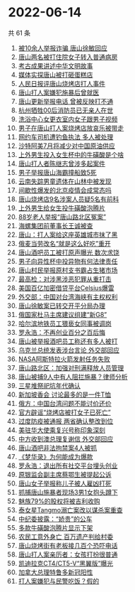 # 2022-06-14

  共 61 条

  <!-- BEGIN -->
  <!-- 最后更新时间 Tue Jun 14 2022 03:28:29 GMT+0800 (China Standard Time) -->
  1. [被10余人举报诈骗 唐山徐敏回应](https://www.toutiao.com/amos_land_page/?category_name=topic_innerflow&event_type=hot_board&log_pb=%7B%22category_name%22%3A%22topic_innerflow%22%2C%22cluster_type%22%3A%221%22%2C%22enter_from%22%3A%22click_category%22%2C%22entrance_hotspot%22%3A%22outside%22%2C%22event_type%22%3A%22hot_board%22%2C%22hot_board_cluster_id%22%3A%227106718678053424676%22%2C%22hot_board_impr_id%22%3A%22202206140008330101310570921F62DA0C%22%2C%22jump_page%22%3A%22hot_board_page%22%2C%22location%22%3A%22news_hot_card%22%2C%22page_location%22%3A%22hot_board_page%22%2C%22rank%22%3A%224%22%2C%22source%22%3A%22trending_tab%22%2C%22style_id%22%3A%2240132%22%2C%22title%22%3A%22%E8%A2%AB10%E4%BD%99%E4%BA%BA%E4%B8%BE%E6%8A%A5%E8%AF%88%E9%AA%97+%E5%94%90%E5%B1%B1%E5%BE%90%E6%95%8F%E5%9B%9E%E5%BA%94%22%7D&rank=4&style_id=40132&topic_id=7106718678053424676)
1. [唐山两名被打住院女子转入普通病房](https://www.toutiao.com/amos_land_page/?category_name=topic_innerflow&event_type=hot_board&log_pb=%7B%22category_name%22%3A%22topic_innerflow%22%2C%22cluster_type%22%3A%222%22%2C%22enter_from%22%3A%22click_category%22%2C%22entrance_hotspot%22%3A%22outside%22%2C%22event_type%22%3A%22hot_board%22%2C%22hot_board_cluster_id%22%3A%227108042722950250530%22%2C%22hot_board_impr_id%22%3A%22202206140008330101310570921F62DA0C%22%2C%22jump_page%22%3A%22hot_board_page%22%2C%22location%22%3A%22news_hot_card%22%2C%22page_location%22%3A%22hot_board_page%22%2C%22rank%22%3A%222%22%2C%22source%22%3A%22trending_tab%22%2C%22style_id%22%3A%2240132%22%2C%22title%22%3A%22%E5%94%90%E5%B1%B1%E4%B8%A4%E5%90%8D%E8%A2%AB%E6%89%93%E4%BD%8F%E9%99%A2%E5%A5%B3%E5%AD%90%E8%BD%AC%E5%85%A5%E6%99%AE%E9%80%9A%E7%97%85%E6%88%BF%22%7D&rank=2&style_id=40132&topic_id=7108042722950250530)
1. [考古成果讲述中华文明故事](https://www.toutiao.com/amos_land_page/?category_name=topic_innerflow&event_type=hot_board&log_pb=%7B%22category_name%22%3A%22topic_innerflow%22%2C%22cluster_type%22%3A%222%22%2C%22enter_from%22%3A%22click_category%22%2C%22entrance_hotspot%22%3A%22outside%22%2C%22event_type%22%3A%22hot_board%22%2C%22hot_board_cluster_id%22%3A%227107991813549457419%22%2C%22hot_board_impr_id%22%3A%22202206140008330101310570921F62DA0C%22%2C%22jump_page%22%3A%22hot_board_page%22%2C%22location%22%3A%22news_hot_card%22%2C%22page_location%22%3A%22hot_board_page%22%2C%22rank%22%3A%223%22%2C%22source%22%3A%22trending_tab%22%2C%22style_id%22%3A%2240132%22%2C%22title%22%3A%22%E8%80%83%E5%8F%A4%E6%88%90%E6%9E%9C%E8%AE%B2%E8%BF%B0%E4%B8%AD%E5%8D%8E%E6%96%87%E6%98%8E%E6%95%85%E4%BA%8B%22%7D&rank=3&style_id=40132&topic_id=7107991813549457419)
1. [媒体实探唐山被打砸蛋糕店](https://www.toutiao.com/amos_land_page/?category_name=topic_innerflow&event_type=hot_board&log_pb=%7B%22category_name%22%3A%22topic_innerflow%22%2C%22cluster_type%22%3A%222%22%2C%22enter_from%22%3A%22click_category%22%2C%22entrance_hotspot%22%3A%22outside%22%2C%22event_type%22%3A%22hot_board%22%2C%22hot_board_cluster_id%22%3A%227108496624493527081%22%2C%22hot_board_impr_id%22%3A%22202206140008330101310570921F62DA0C%22%2C%22jump_page%22%3A%22hot_board_page%22%2C%22location%22%3A%22news_hot_card%22%2C%22page_location%22%3A%22hot_board_page%22%2C%22rank%22%3A%228%22%2C%22source%22%3A%22trending_tab%22%2C%22style_id%22%3A%2240132%22%2C%22title%22%3A%22%E5%AA%92%E4%BD%93%E5%AE%9E%E6%8E%A2%E5%94%90%E5%B1%B1%E8%A2%AB%E6%89%93%E7%A0%B8%E8%9B%8B%E7%B3%95%E5%BA%97%22%7D&rank=8&style_id=40132&topic_id=7108496624493527081)
1. [人民日报评唐山烧烤店打人事件](https://www.toutiao.com/amos_land_page/?category_name=topic_innerflow&event_type=hot_board&log_pb=%7B%22category_name%22%3A%22topic_innerflow%22%2C%22cluster_type%22%3A%229%22%2C%22enter_from%22%3A%22click_category%22%2C%22entrance_hotspot%22%3A%22outside%22%2C%22event_type%22%3A%22hot_board%22%2C%22hot_board_cluster_id%22%3A%227108498086380437507%22%2C%22hot_board_impr_id%22%3A%22202206140008330101310570921F62DA0C%22%2C%22jump_page%22%3A%22hot_board_page%22%2C%22location%22%3A%22news_hot_card%22%2C%22page_location%22%3A%22hot_board_page%22%2C%22rank%22%3A%2232%22%2C%22source%22%3A%22trending_tab%22%2C%22style_id%22%3A%2240132%22%2C%22title%22%3A%22%E4%BA%BA%E6%B0%91%E6%97%A5%E6%8A%A5%E8%AF%84%E5%94%90%E5%B1%B1%E7%83%A7%E7%83%A4%E5%BA%97%E6%89%93%E4%BA%BA%E4%BA%8B%E4%BB%B6%22%7D&rank=32&style_id=40132&topic_id=7108498086380437507)
1. [唐山打人案嫌犯施暴后曾就医](https://www.toutiao.com/amos_land_page/?category_name=topic_innerflow&event_type=hot_board&log_pb=%7B%22category_name%22%3A%22topic_innerflow%22%2C%22cluster_type%22%3A%222%22%2C%22enter_from%22%3A%22click_category%22%2C%22entrance_hotspot%22%3A%22outside%22%2C%22event_type%22%3A%22hot_board%22%2C%22hot_board_cluster_id%22%3A%227108730104418664456%22%2C%22hot_board_impr_id%22%3A%22202206140008330101310570921F62DA0C%22%2C%22jump_page%22%3A%22hot_board_page%22%2C%22location%22%3A%22news_hot_card%22%2C%22page_location%22%3A%22hot_board_page%22%2C%22rank%22%3A%226%22%2C%22source%22%3A%22trending_tab%22%2C%22style_id%22%3A%2240132%22%2C%22title%22%3A%22%E5%94%90%E5%B1%B1%E6%89%93%E4%BA%BA%E6%A1%88%E5%AB%8C%E7%8A%AF%E6%96%BD%E6%9A%B4%E5%90%8E%E6%9B%BE%E5%B0%B1%E5%8C%BB%22%7D&rank=6&style_id=40132&topic_id=7108730104418664456)
1. [唐山更新举报电话 曾被反映打不通](https://www.toutiao.com/amos_land_page/?category_name=topic_innerflow&event_type=hot_board&log_pb=%7B%22category_name%22%3A%22topic_innerflow%22%2C%22cluster_type%22%3A%225%22%2C%22enter_from%22%3A%22click_category%22%2C%22entrance_hotspot%22%3A%22outside%22%2C%22event_type%22%3A%22hot_board%22%2C%22hot_board_cluster_id%22%3A%227108697608587054604%22%2C%22hot_board_impr_id%22%3A%22202206140008330101310570921F62DA0C%22%2C%22jump_page%22%3A%22hot_board_page%22%2C%22location%22%3A%22news_hot_card%22%2C%22page_location%22%3A%22hot_board_page%22%2C%22rank%22%3A%221%22%2C%22source%22%3A%22trending_tab%22%2C%22style_id%22%3A%2240132%22%2C%22title%22%3A%22%E5%94%90%E5%B1%B1%E6%9B%B4%E6%96%B0%E4%B8%BE%E6%8A%A5%E7%94%B5%E8%AF%9D+%E6%9B%BE%E8%A2%AB%E5%8F%8D%E6%98%A0%E6%89%93%E4%B8%8D%E9%80%9A%22%7D&rank=1&style_id=40132&topic_id=7108697608587054604)
1. [杭州牺牲00后消防员已无亲人在世](https://www.toutiao.com/amos_land_page/?category_name=topic_innerflow&event_type=hot_board&log_pb=%7B%22category_name%22%3A%22topic_innerflow%22%2C%22cluster_type%22%3A%221%22%2C%22enter_from%22%3A%22click_category%22%2C%22entrance_hotspot%22%3A%22outside%22%2C%22event_type%22%3A%22hot_board%22%2C%22hot_board_cluster_id%22%3A%227108515216828137476%22%2C%22hot_board_impr_id%22%3A%22202206140008330101310570921F62DA0C%22%2C%22jump_page%22%3A%22hot_board_page%22%2C%22location%22%3A%22news_hot_card%22%2C%22page_location%22%3A%22hot_board_page%22%2C%22rank%22%3A%229%22%2C%22source%22%3A%22trending_tab%22%2C%22style_id%22%3A%2240132%22%2C%22title%22%3A%22%E6%9D%AD%E5%B7%9E%E7%89%BA%E7%89%B200%E5%90%8E%E6%B6%88%E9%98%B2%E5%91%98%E5%B7%B2%E6%97%A0%E4%BA%B2%E4%BA%BA%E5%9C%A8%E4%B8%96%22%7D&rank=9&style_id=40132&topic_id=7108515216828137476)
1. [洗浴中心女更衣室内女子跟男子视频](https://www.toutiao.com/amos_land_page/?category_name=topic_innerflow&event_type=hot_board&log_pb=%7B%22category_name%22%3A%22topic_innerflow%22%2C%22cluster_type%22%3A%220%22%2C%22enter_from%22%3A%22click_category%22%2C%22entrance_hotspot%22%3A%22outside%22%2C%22event_type%22%3A%22hot_board%22%2C%22hot_board_cluster_id%22%3A%227108577436626845700%22%2C%22hot_board_impr_id%22%3A%22202206140008330101310570921F62DA0C%22%2C%22jump_page%22%3A%22hot_board_page%22%2C%22location%22%3A%22news_hot_card%22%2C%22page_location%22%3A%22hot_board_page%22%2C%22rank%22%3A%2219%22%2C%22source%22%3A%22trending_tab%22%2C%22style_id%22%3A%2240132%22%2C%22title%22%3A%22%E6%B4%97%E6%B5%B4%E4%B8%AD%E5%BF%83%E5%A5%B3%E6%9B%B4%E8%A1%A3%E5%AE%A4%E5%86%85%E5%A5%B3%E5%AD%90%E8%B7%9F%E7%94%B7%E5%AD%90%E8%A7%86%E9%A2%91%22%7D&rank=19&style_id=40132&topic_id=7108577436626845700)
1. [男子在唐山打人案烧烤店放哀乐被带走](https://www.toutiao.com/amos_land_page/?category_name=topic_innerflow&event_type=hot_board&log_pb=%7B%22category_name%22%3A%22topic_innerflow%22%2C%22cluster_type%22%3A%222%22%2C%22enter_from%22%3A%22click_category%22%2C%22entrance_hotspot%22%3A%22outside%22%2C%22event_type%22%3A%22hot_board%22%2C%22hot_board_cluster_id%22%3A%227107642474973102117%22%2C%22hot_board_impr_id%22%3A%22202206140008330101310570921F62DA0C%22%2C%22jump_page%22%3A%22hot_board_page%22%2C%22location%22%3A%22news_hot_card%22%2C%22page_location%22%3A%22hot_board_page%22%2C%22rank%22%3A%2246%22%2C%22source%22%3A%22trending_tab%22%2C%22style_id%22%3A%2240132%22%2C%22title%22%3A%22%E7%94%B7%E5%AD%90%E5%9C%A8%E5%94%90%E5%B1%B1%E6%89%93%E4%BA%BA%E6%A1%88%E7%83%A7%E7%83%A4%E5%BA%97%E6%94%BE%E5%93%80%E4%B9%90%E8%A2%AB%E5%B8%A6%E8%B5%B0%22%7D&rank=46&style_id=40132&topic_id=7107642474973102117)
1. [网约车司机遭钓鱼执法 多人被处理](https://www.toutiao.com/amos_land_page/?category_name=topic_innerflow&event_type=hot_board&log_pb=%7B%22category_name%22%3A%22topic_innerflow%22%2C%22cluster_type%22%3A%225%22%2C%22enter_from%22%3A%22click_category%22%2C%22entrance_hotspot%22%3A%22outside%22%2C%22event_type%22%3A%22hot_board%22%2C%22hot_board_cluster_id%22%3A%227108656001808600614%22%2C%22hot_board_impr_id%22%3A%22202206140008330101310570921F62DA0C%22%2C%22jump_page%22%3A%22hot_board_page%22%2C%22location%22%3A%22news_hot_card%22%2C%22page_location%22%3A%22hot_board_page%22%2C%22rank%22%3A%227%22%2C%22source%22%3A%22trending_tab%22%2C%22style_id%22%3A%2240132%22%2C%22title%22%3A%22%E7%BD%91%E7%BA%A6%E8%BD%A6%E5%8F%B8%E6%9C%BA%E9%81%AD%E9%92%93%E9%B1%BC%E6%89%A7%E6%B3%95+%E5%A4%9A%E4%BA%BA%E8%A2%AB%E5%A4%84%E7%90%86%22%7D&rank=7&style_id=40132&topic_id=7108656001808600614)
1. [沙特阿美7月将减少对中国原油供应](https://www.toutiao.com/amos_land_page/?category_name=topic_innerflow&event_type=hot_board&log_pb=%7B%22category_name%22%3A%22topic_innerflow%22%2C%22cluster_type%22%3A%223%22%2C%22enter_from%22%3A%22click_category%22%2C%22entrance_hotspot%22%3A%22outside%22%2C%22event_type%22%3A%22hot_board%22%2C%22hot_board_cluster_id%22%3A%227108217741592494120%22%2C%22hot_board_impr_id%22%3A%22202206140008330101310570921F62DA0C%22%2C%22jump_page%22%3A%22hot_board_page%22%2C%22location%22%3A%22news_hot_card%22%2C%22page_location%22%3A%22hot_board_page%22%2C%22rank%22%3A%2212%22%2C%22source%22%3A%22trending_tab%22%2C%22style_id%22%3A%2240132%22%2C%22title%22%3A%22%E6%B2%99%E7%89%B9%E9%98%BF%E7%BE%8E7%E6%9C%88%E5%B0%86%E5%87%8F%E5%B0%91%E5%AF%B9%E4%B8%AD%E5%9B%BD%E5%8E%9F%E6%B2%B9%E4%BE%9B%E5%BA%94%22%7D&rank=12&style_id=40132&topic_id=7108217741592494120)
1. [上外男生投入女生杯中的牛磺酸是个啥](https://www.toutiao.com/amos_land_page/?category_name=topic_innerflow&event_type=hot_board&log_pb=%7B%22category_name%22%3A%22topic_innerflow%22%2C%22cluster_type%22%3A%221%22%2C%22enter_from%22%3A%22click_category%22%2C%22entrance_hotspot%22%3A%22outside%22%2C%22event_type%22%3A%22hot_board%22%2C%22hot_board_cluster_id%22%3A%227108529427830538279%22%2C%22hot_board_impr_id%22%3A%22202206140008330101310570921F62DA0C%22%2C%22jump_page%22%3A%22hot_board_page%22%2C%22location%22%3A%22news_hot_card%22%2C%22page_location%22%3A%22hot_board_page%22%2C%22rank%22%3A%2213%22%2C%22source%22%3A%22trending_tab%22%2C%22style_id%22%3A%2240132%22%2C%22title%22%3A%22%E4%B8%8A%E5%A4%96%E7%94%B7%E7%94%9F%E6%8A%95%E5%85%A5%E5%A5%B3%E7%94%9F%E6%9D%AF%E4%B8%AD%E7%9A%84%E7%89%9B%E7%A3%BA%E9%85%B8%E6%98%AF%E4%B8%AA%E5%95%A5%22%7D&rank=13&style_id=40132&topic_id=7108529427830538279)
1. [唐山打人者陈继志曾涉多起案件](https://www.toutiao.com/amos_land_page/?category_name=topic_innerflow&event_type=hot_board&log_pb=%7B%22category_name%22%3A%22topic_innerflow%22%2C%22cluster_type%22%3A%222%22%2C%22enter_from%22%3A%22click_category%22%2C%22entrance_hotspot%22%3A%22outside%22%2C%22event_type%22%3A%22hot_board%22%2C%22hot_board_cluster_id%22%3A%227108590250179428356%22%2C%22hot_board_impr_id%22%3A%22202206140008330101310570921F62DA0C%22%2C%22jump_page%22%3A%22hot_board_page%22%2C%22location%22%3A%22news_hot_card%22%2C%22page_location%22%3A%22hot_board_page%22%2C%22rank%22%3A%2214%22%2C%22source%22%3A%22trending_tab%22%2C%22style_id%22%3A%2240132%22%2C%22title%22%3A%22%E5%94%90%E5%B1%B1%E6%89%93%E4%BA%BA%E8%80%85%E9%99%88%E7%BB%A7%E5%BF%97%E6%9B%BE%E6%B6%89%E5%A4%9A%E8%B5%B7%E6%A1%88%E4%BB%B6%22%7D&rank=14&style_id=40132&topic_id=7108590250179428356)
1. [男子举报唐山海霸撞船致5死](https://www.toutiao.com/amos_land_page/?category_name=topic_innerflow&event_type=hot_board&log_pb=%7B%22category_name%22%3A%22topic_innerflow%22%2C%22cluster_type%22%3A%225%22%2C%22enter_from%22%3A%22click_category%22%2C%22entrance_hotspot%22%3A%22outside%22%2C%22event_type%22%3A%22hot_board%22%2C%22hot_board_cluster_id%22%3A%227108702098140696094%22%2C%22hot_board_impr_id%22%3A%22202206140008330101310570921F62DA0C%22%2C%22jump_page%22%3A%22hot_board_page%22%2C%22location%22%3A%22news_hot_card%22%2C%22page_location%22%3A%22hot_board_page%22%2C%22rank%22%3A%2216%22%2C%22source%22%3A%22trending_tab%22%2C%22style_id%22%3A%2240132%22%2C%22title%22%3A%22%E7%94%B7%E5%AD%90%E4%B8%BE%E6%8A%A5%E5%94%90%E5%B1%B1%E6%B5%B7%E9%9C%B8%E6%92%9E%E8%88%B9%E8%87%B45%E6%AD%BB%22%7D&rank=16&style_id=40132&topic_id=7108702098140696094)
1. [云南失踪男童遗体在山林中被发现](https://www.toutiao.com/amos_land_page/?category_name=topic_innerflow&event_type=hot_board&log_pb=%7B%22category_name%22%3A%22topic_innerflow%22%2C%22cluster_type%22%3A%225%22%2C%22enter_from%22%3A%22click_category%22%2C%22entrance_hotspot%22%3A%22outside%22%2C%22event_type%22%3A%22hot_board%22%2C%22hot_board_cluster_id%22%3A%227108631470536658439%22%2C%22hot_board_impr_id%22%3A%22202206140008330101310570921F62DA0C%22%2C%22jump_page%22%3A%22hot_board_page%22%2C%22location%22%3A%22news_hot_card%22%2C%22page_location%22%3A%22hot_board_page%22%2C%22rank%22%3A%2211%22%2C%22source%22%3A%22trending_tab%22%2C%22style_id%22%3A%2240132%22%2C%22title%22%3A%22%E4%BA%91%E5%8D%97%E5%A4%B1%E8%B8%AA%E7%94%B7%E7%AB%A5%E9%81%97%E4%BD%93%E5%9C%A8%E5%B1%B1%E6%9E%97%E4%B8%AD%E8%A2%AB%E5%8F%91%E7%8E%B0%22%7D&rank=11&style_id=40132&topic_id=7108631470536658439)
1. [间歇性爆发的北京疫情会成常态吗](https://www.toutiao.com/amos_land_page/?category_name=topic_innerflow&event_type=hot_board&log_pb=%7B%22category_name%22%3A%22topic_innerflow%22%2C%22cluster_type%22%3A%221%22%2C%22enter_from%22%3A%22click_category%22%2C%22entrance_hotspot%22%3A%22outside%22%2C%22event_type%22%3A%22hot_board%22%2C%22hot_board_cluster_id%22%3A%227107902773370290214%22%2C%22hot_board_impr_id%22%3A%22202206140008330101310570921F62DA0C%22%2C%22jump_page%22%3A%22hot_board_page%22%2C%22location%22%3A%22news_hot_card%22%2C%22page_location%22%3A%22hot_board_page%22%2C%22rank%22%3A%2220%22%2C%22source%22%3A%22trending_tab%22%2C%22style_id%22%3A%2240132%22%2C%22title%22%3A%22%E9%97%B4%E6%AD%87%E6%80%A7%E7%88%86%E5%8F%91%E7%9A%84%E5%8C%97%E4%BA%AC%E7%96%AB%E6%83%85%E4%BC%9A%E6%88%90%E5%B8%B8%E6%80%81%E5%90%97%22%7D&rank=20&style_id=40132&topic_id=7107902773370290214)
1. [唐山烧烤店9名涉案人员疑5名有前科](https://www.toutiao.com/amos_land_page/?category_name=topic_innerflow&event_type=hot_board&log_pb=%7B%22category_name%22%3A%22topic_innerflow%22%2C%22cluster_type%22%3A%229%22%2C%22enter_from%22%3A%22click_category%22%2C%22entrance_hotspot%22%3A%22outside%22%2C%22event_type%22%3A%22hot_board%22%2C%22hot_board_cluster_id%22%3A%227107939138900328480%22%2C%22hot_board_impr_id%22%3A%2220220614005022010150107212118CFFED%22%2C%22jump_page%22%3A%22hot_board_page%22%2C%22location%22%3A%22news_hot_card%22%2C%22page_location%22%3A%22hot_board_page%22%2C%22rank%22%3A%2222%22%2C%22source%22%3A%22trending_tab%22%2C%22style_id%22%3A%2240132%22%2C%22title%22%3A%22%E5%94%90%E5%B1%B1%E7%83%A7%E7%83%A4%E5%BA%979%E5%90%8D%E6%B6%89%E6%A1%88%E4%BA%BA%E5%91%98%E7%96%915%E5%90%8D%E6%9C%89%E5%89%8D%E7%A7%91%22%7D&rank=22&style_id=40132&topic_id=7107939138900328480)
1. [上外男生给女生投牛磺酸泡腾片](https://www.toutiao.com/amos_land_page/?category_name=topic_innerflow&event_type=hot_board&log_pb=%7B%22category_name%22%3A%22topic_innerflow%22%2C%22cluster_type%22%3A%222%22%2C%22enter_from%22%3A%22click_category%22%2C%22entrance_hotspot%22%3A%22outside%22%2C%22event_type%22%3A%22hot_board%22%2C%22hot_board_cluster_id%22%3A%227108380070561087488%22%2C%22hot_board_impr_id%22%3A%22202206140008330101310570921F62DA0C%22%2C%22jump_page%22%3A%22hot_board_page%22%2C%22location%22%3A%22news_hot_card%22%2C%22page_location%22%3A%22hot_board_page%22%2C%22rank%22%3A%225%22%2C%22source%22%3A%22trending_tab%22%2C%22style_id%22%3A%2240132%22%2C%22title%22%3A%22%E4%B8%8A%E5%A4%96%E7%94%B7%E7%94%9F%E7%BB%99%E5%A5%B3%E7%94%9F%E6%8A%95%E7%89%9B%E7%A3%BA%E9%85%B8%E6%B3%A1%E8%85%BE%E7%89%87%22%7D&rank=5&style_id=40132&topic_id=7108380070561087488)
1. [88岁老人举报“唐山路北区冤案”](https://www.toutiao.com/amos_land_page/?category_name=topic_innerflow&event_type=hot_board&log_pb=%7B%22category_name%22%3A%22topic_innerflow%22%2C%22cluster_type%22%3A%220%22%2C%22enter_from%22%3A%22click_category%22%2C%22entrance_hotspot%22%3A%22outside%22%2C%22event_type%22%3A%22hot_board%22%2C%22hot_board_cluster_id%22%3A%227108336611938533380%22%2C%22hot_board_impr_id%22%3A%22202206140008330101310570921F62DA0C%22%2C%22jump_page%22%3A%22hot_board_page%22%2C%22location%22%3A%22news_hot_card%22%2C%22page_location%22%3A%22hot_board_page%22%2C%22rank%22%3A%2224%22%2C%22source%22%3A%22trending_tab%22%2C%22style_id%22%3A%2240132%22%2C%22title%22%3A%2288%E5%B2%81%E8%80%81%E4%BA%BA%E4%B8%BE%E6%8A%A5%E2%80%9C%E5%94%90%E5%B1%B1%E8%B7%AF%E5%8C%97%E5%8C%BA%E5%86%A4%E6%A1%88%E2%80%9D%22%7D&rank=24&style_id=40132&topic_id=7108336611938533380)
1. [海螺集团前董事长王诚被查](https://www.toutiao.com/amos_land_page/?category_name=topic_innerflow&event_type=hot_board&log_pb=%7B%22category_name%22%3A%22topic_innerflow%22%2C%22cluster_type%22%3A%226%22%2C%22enter_from%22%3A%22click_category%22%2C%22entrance_hotspot%22%3A%22outside%22%2C%22event_type%22%3A%22hot_board%22%2C%22hot_board_cluster_id%22%3A%227108630876371550220%22%2C%22hot_board_impr_id%22%3A%22202206140008330101310570921F62DA0C%22%2C%22jump_page%22%3A%22hot_board_page%22%2C%22location%22%3A%22news_hot_card%22%2C%22page_location%22%3A%22hot_board_page%22%2C%22rank%22%3A%2217%22%2C%22source%22%3A%22trending_tab%22%2C%22style_id%22%3A%2240132%22%2C%22title%22%3A%22%E6%B5%B7%E8%9E%BA%E9%9B%86%E5%9B%A2%E5%89%8D%E8%91%A3%E4%BA%8B%E9%95%BF%E7%8E%8B%E8%AF%9A%E8%A2%AB%E6%9F%A5%22%7D&rank=17&style_id=40132&topic_id=7108630876371550220)
1. [唐山：打人案给这座英雄城市抹了黑](https://www.toutiao.com/amos_land_page/?category_name=topic_innerflow&event_type=hot_board&log_pb=%7B%22category_name%22%3A%22topic_innerflow%22%2C%22cluster_type%22%3A%229%22%2C%22enter_from%22%3A%22click_category%22%2C%22entrance_hotspot%22%3A%22outside%22%2C%22event_type%22%3A%22hot_board%22%2C%22hot_board_cluster_id%22%3A%227108380663375462400%22%2C%22hot_board_impr_id%22%3A%22202206140008330101310570921F62DA0C%22%2C%22jump_page%22%3A%22hot_board_page%22%2C%22location%22%3A%22news_hot_card%22%2C%22page_location%22%3A%22hot_board_page%22%2C%22rank%22%3A%2238%22%2C%22source%22%3A%22trending_tab%22%2C%22style_id%22%3A%2240132%22%2C%22title%22%3A%22%E5%94%90%E5%B1%B1%EF%BC%9A%E6%89%93%E4%BA%BA%E6%A1%88%E7%BB%99%E8%BF%99%E5%BA%A7%E8%8B%B1%E9%9B%84%E5%9F%8E%E5%B8%82%E6%8A%B9%E4%BA%86%E9%BB%91%22%7D&rank=38&style_id=40132&topic_id=7108380663375462400)
1. [俄麦当劳改名“就是这么好吃”重开](https://www.toutiao.com/amos_land_page/?category_name=topic_innerflow&event_type=hot_board&log_pb=%7B%22category_name%22%3A%22topic_innerflow%22%2C%22cluster_type%22%3A%221%22%2C%22enter_from%22%3A%22click_category%22%2C%22entrance_hotspot%22%3A%22outside%22%2C%22event_type%22%3A%22hot_board%22%2C%22hot_board_cluster_id%22%3A%227107971457665204259%22%2C%22hot_board_impr_id%22%3A%22202206140008330101310570921F62DA0C%22%2C%22jump_page%22%3A%22hot_board_page%22%2C%22location%22%3A%22news_hot_card%22%2C%22page_location%22%3A%22hot_board_page%22%2C%22rank%22%3A%2231%22%2C%22source%22%3A%22trending_tab%22%2C%22style_id%22%3A%2240132%22%2C%22title%22%3A%22%E4%BF%84%E9%BA%A6%E5%BD%93%E5%8A%B3%E6%94%B9%E5%90%8D%E2%80%9C%E5%B0%B1%E6%98%AF%E8%BF%99%E4%B9%88%E5%A5%BD%E5%90%83%E2%80%9D%E9%87%8D%E5%BC%80%22%7D&rank=31&style_id=40132&topic_id=7107971457665204259)
1. [唐山酒吧员工被打原声曝光 数次求饶](https://www.toutiao.com/amos_land_page/?category_name=topic_innerflow&event_type=hot_board&log_pb=%7B%22category_name%22%3A%22topic_innerflow%22%2C%22cluster_type%22%3A%225%22%2C%22enter_from%22%3A%22click_category%22%2C%22entrance_hotspot%22%3A%22outside%22%2C%22event_type%22%3A%22hot_board%22%2C%22hot_board_cluster_id%22%3A%227108650718478732808%22%2C%22hot_board_impr_id%22%3A%22202206140008330101310570921F62DA0C%22%2C%22jump_page%22%3A%22hot_board_page%22%2C%22location%22%3A%22news_hot_card%22%2C%22page_location%22%3A%22hot_board_page%22%2C%22rank%22%3A%2229%22%2C%22source%22%3A%22trending_tab%22%2C%22style_id%22%3A%2240132%22%2C%22title%22%3A%22%E5%94%90%E5%B1%B1%E9%85%92%E5%90%A7%E5%91%98%E5%B7%A5%E8%A2%AB%E6%89%93%E5%8E%9F%E5%A3%B0%E6%9B%9D%E5%85%89+%E6%95%B0%E6%AC%A1%E6%B1%82%E9%A5%B6%22%7D&rank=29&style_id=40132&topic_id=7108650718478732808)
1. [男子向异性杯中投异物有何法律责任](https://www.toutiao.com/amos_land_page/?category_name=topic_innerflow&event_type=hot_board&log_pb=%7B%22category_name%22%3A%22topic_innerflow%22%2C%22cluster_type%22%3A%221%22%2C%22enter_from%22%3A%22click_category%22%2C%22entrance_hotspot%22%3A%22outside%22%2C%22event_type%22%3A%22hot_board%22%2C%22hot_board_cluster_id%22%3A%227108387217722048546%22%2C%22hot_board_impr_id%22%3A%22202206140008330101310570921F62DA0C%22%2C%22jump_page%22%3A%22hot_board_page%22%2C%22location%22%3A%22news_hot_card%22%2C%22page_location%22%3A%22hot_board_page%22%2C%22rank%22%3A%2240%22%2C%22source%22%3A%22trending_tab%22%2C%22style_id%22%3A%2240132%22%2C%22title%22%3A%22%E7%94%B7%E5%AD%90%E5%90%91%E5%BC%82%E6%80%A7%E6%9D%AF%E4%B8%AD%E6%8A%95%E5%BC%82%E7%89%A9%E6%9C%89%E4%BD%95%E6%B3%95%E5%BE%8B%E8%B4%A3%E4%BB%BB%22%7D&rank=40&style_id=40132&topic_id=7108387217722048546)
1. [唐山村民举报原村支书霸占生猪市场](https://www.toutiao.com/amos_land_page/?category_name=topic_innerflow&event_type=hot_board&log_pb=%7B%22category_name%22%3A%22topic_innerflow%22%2C%22cluster_type%22%3A%221%22%2C%22enter_from%22%3A%22click_category%22%2C%22entrance_hotspot%22%3A%22outside%22%2C%22event_type%22%3A%22hot_board%22%2C%22hot_board_cluster_id%22%3A%227106734722696400392%22%2C%22hot_board_impr_id%22%3A%22202206140008330101310570921F62DA0C%22%2C%22jump_page%22%3A%22hot_board_page%22%2C%22location%22%3A%22news_hot_card%22%2C%22page_location%22%3A%22hot_board_page%22%2C%22rank%22%3A%2222%22%2C%22source%22%3A%22trending_tab%22%2C%22style_id%22%3A%2240132%22%2C%22title%22%3A%22%E5%94%90%E5%B1%B1%E6%9D%91%E6%B0%91%E4%B8%BE%E6%8A%A5%E5%8E%9F%E6%9D%91%E6%94%AF%E4%B9%A6%E9%9C%B8%E5%8D%A0%E7%94%9F%E7%8C%AA%E5%B8%82%E5%9C%BA%22%7D&rank=22&style_id=40132&topic_id=7106734722696400392)
1. [最高检：对涉黑涉恶犯罪从重打击](https://www.toutiao.com/amos_land_page/?category_name=topic_innerflow&event_type=hot_board&log_pb=%7B%22category_name%22%3A%22topic_innerflow%22%2C%22cluster_type%22%3A%229%22%2C%22enter_from%22%3A%22click_category%22%2C%22entrance_hotspot%22%3A%22outside%22%2C%22event_type%22%3A%22hot_board%22%2C%22hot_board_cluster_id%22%3A%227108681431081353253%22%2C%22hot_board_impr_id%22%3A%22202206140008330101310570921F62DA0C%22%2C%22jump_page%22%3A%22hot_board_page%22%2C%22location%22%3A%22news_hot_card%22%2C%22page_location%22%3A%22hot_board_page%22%2C%22rank%22%3A%2215%22%2C%22source%22%3A%22trending_tab%22%2C%22style_id%22%3A%2240132%22%2C%22title%22%3A%22%E6%9C%80%E9%AB%98%E6%A3%80%EF%BC%9A%E5%AF%B9%E6%B6%89%E9%BB%91%E6%B6%89%E6%81%B6%E7%8A%AF%E7%BD%AA%E4%BB%8E%E9%87%8D%E6%89%93%E5%87%BB%22%7D&rank=15&style_id=40132&topic_id=7108681431081353253)
1. [美国百亿加密借贷平台Celsius爆雷](https://www.toutiao.com/amos_land_page/?category_name=topic_innerflow&event_type=hot_board&log_pb=%7B%22category_name%22%3A%22topic_innerflow%22%2C%22cluster_type%22%3A%226%22%2C%22enter_from%22%3A%22click_category%22%2C%22entrance_hotspot%22%3A%22outside%22%2C%22event_type%22%3A%22hot_board%22%2C%22hot_board_cluster_id%22%3A%227108550200511168544%22%2C%22hot_board_impr_id%22%3A%22202206140241280101350531042772276C%22%2C%22jump_page%22%3A%22hot_board_page%22%2C%22location%22%3A%22news_hot_card%22%2C%22page_location%22%3A%22hot_board_page%22%2C%22rank%22%3A%2248%22%2C%22source%22%3A%22trending_tab%22%2C%22style_id%22%3A%2240132%22%2C%22title%22%3A%22%E7%BE%8E%E5%9B%BD%E7%99%BE%E4%BA%BF%E5%8A%A0%E5%AF%86%E5%80%9F%E8%B4%B7%E5%B9%B3%E5%8F%B0Celsius%E7%88%86%E9%9B%B7%22%7D&rank=48&style_id=40132&topic_id=7108550200511168544)
1. [外交部：中国对台湾海峡有主权权利](https://www.toutiao.com/amos_land_page/?category_name=topic_innerflow&event_type=hot_board&log_pb=%7B%22category_name%22%3A%22topic_innerflow%22%2C%22cluster_type%22%3A%226%22%2C%22enter_from%22%3A%22click_category%22%2C%22entrance_hotspot%22%3A%22outside%22%2C%22event_type%22%3A%22hot_board%22%2C%22hot_board_cluster_id%22%3A%227108562816059047944%22%2C%22hot_board_impr_id%22%3A%22202206140008330101310570921F62DA0C%22%2C%22jump_page%22%3A%22hot_board_page%22%2C%22location%22%3A%22news_hot_card%22%2C%22page_location%22%3A%22hot_board_page%22%2C%22rank%22%3A%2228%22%2C%22source%22%3A%22trending_tab%22%2C%22style_id%22%3A%2240132%22%2C%22title%22%3A%22%E5%A4%96%E4%BA%A4%E9%83%A8%EF%BC%9A%E4%B8%AD%E5%9B%BD%E5%AF%B9%E5%8F%B0%E6%B9%BE%E6%B5%B7%E5%B3%A1%E6%9C%89%E4%B8%BB%E6%9D%83%E6%9D%83%E5%88%A9%22%7D&rank=28&style_id=40132&topic_id=7108562816059047944)
1. [唐山徐敏案已转交开平分局办理](https://www.toutiao.com/amos_land_page/?category_name=topic_innerflow&event_type=hot_board&log_pb=%7B%22category_name%22%3A%22topic_innerflow%22%2C%22cluster_type%22%3A%220%22%2C%22enter_from%22%3A%22click_category%22%2C%22entrance_hotspot%22%3A%22outside%22%2C%22event_type%22%3A%22hot_board%22%2C%22hot_board_cluster_id%22%3A%227108622881810022438%22%2C%22hot_board_impr_id%22%3A%22202206140008330101310570921F62DA0C%22%2C%22jump_page%22%3A%22hot_board_page%22%2C%22location%22%3A%22news_hot_card%22%2C%22page_location%22%3A%22hot_board_page%22%2C%22rank%22%3A%2234%22%2C%22source%22%3A%22trending_tab%22%2C%22style_id%22%3A%2240132%22%2C%22title%22%3A%22%E5%94%90%E5%B1%B1%E5%BE%90%E6%95%8F%E6%A1%88%E5%B7%B2%E8%BD%AC%E4%BA%A4%E5%BC%80%E5%B9%B3%E5%88%86%E5%B1%80%E5%8A%9E%E7%90%86%22%7D&rank=34&style_id=40132&topic_id=7108622881810022438)
1. [俄国家杜马主席建议组建“新G8”](https://www.toutiao.com/amos_land_page/?category_name=topic_innerflow&event_type=hot_board&log_pb=%7B%22category_name%22%3A%22topic_innerflow%22%2C%22cluster_type%22%3A%228%22%2C%22enter_from%22%3A%22click_category%22%2C%22entrance_hotspot%22%3A%22outside%22%2C%22event_type%22%3A%22hot_board%22%2C%22hot_board_cluster_id%22%3A%227107950714487308303%22%2C%22hot_board_impr_id%22%3A%22202206140008330101310570921F62DA0C%22%2C%22jump_page%22%3A%22hot_board_page%22%2C%22location%22%3A%22news_hot_card%22%2C%22page_location%22%3A%22hot_board_page%22%2C%22rank%22%3A%2221%22%2C%22source%22%3A%22trending_tab%22%2C%22style_id%22%3A%2240132%22%2C%22title%22%3A%22%E4%BF%84%E5%9B%BD%E5%AE%B6%E6%9D%9C%E9%A9%AC%E4%B8%BB%E5%B8%AD%E5%BB%BA%E8%AE%AE%E7%BB%84%E5%BB%BA%E2%80%9C%E6%96%B0G8%E2%80%9D%22%7D&rank=21&style_id=40132&topic_id=7107950714487308303)
1. [哈尔滨地铁员工猥亵女同事被调岗](https://www.toutiao.com/amos_land_page/?category_name=topic_innerflow&event_type=hot_board&log_pb=%7B%22category_name%22%3A%22topic_innerflow%22%2C%22cluster_type%22%3A%229%22%2C%22enter_from%22%3A%22click_category%22%2C%22entrance_hotspot%22%3A%22outside%22%2C%22event_type%22%3A%22hot_board%22%2C%22hot_board_cluster_id%22%3A%227108657137781473321%22%2C%22hot_board_impr_id%22%3A%22202206140008330101310570921F62DA0C%22%2C%22jump_page%22%3A%22hot_board_page%22%2C%22location%22%3A%22news_hot_card%22%2C%22page_location%22%3A%22hot_board_page%22%2C%22rank%22%3A%2243%22%2C%22source%22%3A%22trending_tab%22%2C%22style_id%22%3A%2240132%22%2C%22title%22%3A%22%E5%93%88%E5%B0%94%E6%BB%A8%E5%9C%B0%E9%93%81%E5%91%98%E5%B7%A5%E7%8C%A5%E4%BA%B5%E5%A5%B3%E5%90%8C%E4%BA%8B%E8%A2%AB%E8%B0%83%E5%B2%97%22%7D&rank=43&style_id=40132&topic_id=7108657137781473321)
1. [罗永浩：不再创业百分之百后悔](https://www.toutiao.com/amos_land_page/?category_name=topic_innerflow&event_type=hot_board&log_pb=%7B%22category_name%22%3A%22topic_innerflow%22%2C%22cluster_type%22%3A%221%22%2C%22enter_from%22%3A%22click_category%22%2C%22entrance_hotspot%22%3A%22outside%22%2C%22event_type%22%3A%22hot_board%22%2C%22hot_board_cluster_id%22%3A%227108600468426719243%22%2C%22hot_board_impr_id%22%3A%22202206140008330101310570921F62DA0C%22%2C%22jump_page%22%3A%22hot_board_page%22%2C%22location%22%3A%22news_hot_card%22%2C%22page_location%22%3A%22hot_board_page%22%2C%22rank%22%3A%2225%22%2C%22source%22%3A%22trending_tab%22%2C%22style_id%22%3A%2240132%22%2C%22title%22%3A%22%E7%BD%97%E6%B0%B8%E6%B5%A9%EF%BC%9A%E4%B8%8D%E5%86%8D%E5%88%9B%E4%B8%9A%E7%99%BE%E5%88%86%E4%B9%8B%E7%99%BE%E5%90%8E%E6%82%94%22%7D&rank=25&style_id=40132&topic_id=7108600468426719243)
1. [唐山被举报酒吧员工称还有多人被打](https://www.toutiao.com/amos_land_page/?category_name=topic_innerflow&event_type=hot_board&log_pb=%7B%22category_name%22%3A%22topic_innerflow%22%2C%22cluster_type%22%3A%229%22%2C%22enter_from%22%3A%22click_category%22%2C%22entrance_hotspot%22%3A%22outside%22%2C%22event_type%22%3A%22hot_board%22%2C%22hot_board_cluster_id%22%3A%227108014152165097485%22%2C%22hot_board_impr_id%22%3A%22202206140008330101310570921F62DA0C%22%2C%22jump_page%22%3A%22hot_board_page%22%2C%22location%22%3A%22news_hot_card%22%2C%22page_location%22%3A%22hot_board_page%22%2C%22rank%22%3A%2226%22%2C%22source%22%3A%22trending_tab%22%2C%22style_id%22%3A%2240132%22%2C%22title%22%3A%22%E5%94%90%E5%B1%B1%E8%A2%AB%E4%B8%BE%E6%8A%A5%E9%85%92%E5%90%A7%E5%91%98%E5%B7%A5%E7%A7%B0%E8%BF%98%E6%9C%89%E5%A4%9A%E4%BA%BA%E8%A2%AB%E6%89%93%22%7D&rank=26&style_id=40132&topic_id=7108014152165097485)
1. [乌克兰总统发表涉台言论 外交部回应](https://www.toutiao.com/amos_land_page/?category_name=topic_innerflow&event_type=hot_board&log_pb=%7B%22category_name%22%3A%22topic_innerflow%22%2C%22cluster_type%22%3A%225%22%2C%22enter_from%22%3A%22click_category%22%2C%22entrance_hotspot%22%3A%22outside%22%2C%22event_type%22%3A%22hot_board%22%2C%22hot_board_cluster_id%22%3A%227108629051450854948%22%2C%22hot_board_impr_id%22%3A%22202206140008330101310570921F62DA0C%22%2C%22jump_page%22%3A%22hot_board_page%22%2C%22location%22%3A%22news_hot_card%22%2C%22page_location%22%3A%22hot_board_page%22%2C%22rank%22%3A%2223%22%2C%22source%22%3A%22trending_tab%22%2C%22style_id%22%3A%2240132%22%2C%22title%22%3A%22%E4%B9%8C%E5%85%8B%E5%85%B0%E6%80%BB%E7%BB%9F%E5%8F%91%E8%A1%A8%E6%B6%89%E5%8F%B0%E8%A8%80%E8%AE%BA+%E5%A4%96%E4%BA%A4%E9%83%A8%E5%9B%9E%E5%BA%94%22%7D&rank=23&style_id=40132&topic_id=7108629051450854948)
1. [NASA阿斯特拉火箭发射任务失败](https://www.toutiao.com/amos_land_page/?category_name=topic_innerflow&event_type=hot_board&log_pb=%7B%22category_name%22%3A%22topic_innerflow%22%2C%22cluster_type%22%3A%220%22%2C%22enter_from%22%3A%22click_category%22%2C%22entrance_hotspot%22%3A%22outside%22%2C%22event_type%22%3A%22hot_board%22%2C%22hot_board_cluster_id%22%3A%227108282076457074688%22%2C%22hot_board_impr_id%22%3A%22202206140008330101310570921F62DA0C%22%2C%22jump_page%22%3A%22hot_board_page%22%2C%22location%22%3A%22news_hot_card%22%2C%22page_location%22%3A%22hot_board_page%22%2C%22rank%22%3A%2245%22%2C%22source%22%3A%22trending_tab%22%2C%22style_id%22%3A%2240132%22%2C%22title%22%3A%22NASA%E9%98%BF%E6%96%AF%E7%89%B9%E6%8B%89%E7%81%AB%E7%AE%AD%E5%8F%91%E5%B0%84%E4%BB%BB%E5%8A%A1%E5%A4%B1%E8%B4%A5%22%7D&rank=45&style_id=40132&topic_id=7108282076457074688)
1. [唐山路北区：加强对刑满释放人员管理](https://www.toutiao.com/amos_land_page/?category_name=topic_innerflow&event_type=hot_board&log_pb=%7B%22category_name%22%3A%22topic_innerflow%22%2C%22cluster_type%22%3A%229%22%2C%22enter_from%22%3A%22click_category%22%2C%22entrance_hotspot%22%3A%22outside%22%2C%22event_type%22%3A%22hot_board%22%2C%22hot_board_cluster_id%22%3A%227108583450180845600%22%2C%22hot_board_impr_id%22%3A%22202206140008330101310570921F62DA0C%22%2C%22jump_page%22%3A%22hot_board_page%22%2C%22location%22%3A%22news_hot_card%22%2C%22page_location%22%3A%22hot_board_page%22%2C%22rank%22%3A%2227%22%2C%22source%22%3A%22trending_tab%22%2C%22style_id%22%3A%2240132%22%2C%22title%22%3A%22%E5%94%90%E5%B1%B1%E8%B7%AF%E5%8C%97%E5%8C%BA%EF%BC%9A%E5%8A%A0%E5%BC%BA%E5%AF%B9%E5%88%91%E6%BB%A1%E9%87%8A%E6%94%BE%E4%BA%BA%E5%91%98%E7%AE%A1%E7%90%86%22%7D&rank=27&style_id=40132&topic_id=7108583450180845600)
1. [唐山被捕9人中有人阻拦施暴？律师分析](https://www.toutiao.com/amos_land_page/?category_name=topic_innerflow&event_type=hot_board&log_pb=%7B%22category_name%22%3A%22topic_innerflow%22%2C%22cluster_type%22%3A%225%22%2C%22enter_from%22%3A%22click_category%22%2C%22entrance_hotspot%22%3A%22outside%22%2C%22event_type%22%3A%22hot_board%22%2C%22hot_board_cluster_id%22%3A%227108663658632187424%22%2C%22hot_board_impr_id%22%3A%22202206140328290101581671371D80D143%22%2C%22jump_page%22%3A%22hot_board_page%22%2C%22location%22%3A%22news_hot_card%22%2C%22page_location%22%3A%22hot_board_page%22%2C%22rank%22%3A%2238%22%2C%22source%22%3A%22trending_tab%22%2C%22style_id%22%3A%2240132%22%2C%22title%22%3A%22%E5%94%90%E5%B1%B1%E8%A2%AB%E6%8D%959%E4%BA%BA%E4%B8%AD%E6%9C%89%E4%BA%BA%E9%98%BB%E6%8B%A6%E6%96%BD%E6%9A%B4%EF%BC%9F%E5%BE%8B%E5%B8%88%E5%88%86%E6%9E%90%22%7D&rank=38&style_id=40132&topic_id=7108663658632187424)
1. [三星堆祭祀坑年代确认](https://www.toutiao.com/amos_land_page/?category_name=topic_innerflow&event_type=hot_board&log_pb=%7B%22category_name%22%3A%22topic_innerflow%22%2C%22cluster_type%22%3A%226%22%2C%22enter_from%22%3A%22click_category%22%2C%22entrance_hotspot%22%3A%22outside%22%2C%22event_type%22%3A%22hot_board%22%2C%22hot_board_cluster_id%22%3A%227108008796189900804%22%2C%22hot_board_impr_id%22%3A%22202206140008330101310570921F62DA0C%22%2C%22jump_page%22%3A%22hot_board_page%22%2C%22location%22%3A%22news_hot_card%22%2C%22page_location%22%3A%22hot_board_page%22%2C%22rank%22%3A%2236%22%2C%22source%22%3A%22trending_tab%22%2C%22style_id%22%3A%2240132%22%2C%22title%22%3A%22%E4%B8%89%E6%98%9F%E5%A0%86%E7%A5%AD%E7%A5%80%E5%9D%91%E5%B9%B4%E4%BB%A3%E7%A1%AE%E8%AE%A4%22%7D&rank=36&style_id=40132&topic_id=7108008796189900804)
1. [新加坡香会 讨论最多的是一件T恤](https://www.toutiao.com/amos_land_page/?category_name=topic_innerflow&event_type=hot_board&log_pb=%7B%22category_name%22%3A%22topic_innerflow%22%2C%22cluster_type%22%3A%221%22%2C%22enter_from%22%3A%22click_category%22%2C%22entrance_hotspot%22%3A%22outside%22%2C%22event_type%22%3A%22hot_board%22%2C%22hot_board_cluster_id%22%3A%227108252170083893283%22%2C%22hot_board_impr_id%22%3A%22202206140008330101310570921F62DA0C%22%2C%22jump_page%22%3A%22hot_board_page%22%2C%22location%22%3A%22news_hot_card%22%2C%22page_location%22%3A%22hot_board_page%22%2C%22rank%22%3A%2235%22%2C%22source%22%3A%22trending_tab%22%2C%22style_id%22%3A%2240132%22%2C%22title%22%3A%22%E6%96%B0%E5%8A%A0%E5%9D%A1%E9%A6%99%E4%BC%9A+%E8%AE%A8%E8%AE%BA%E6%9C%80%E5%A4%9A%E7%9A%84%E6%98%AF%E4%B8%80%E4%BB%B6T%E6%81%A4%22%7D&rank=35&style_id=40132&topic_id=7108252170083893283)
1. [俄方：中国台湾问题不能讨价还价](https://www.toutiao.com/amos_land_page/?category_name=topic_innerflow&event_type=hot_board&log_pb=%7B%22category_name%22%3A%22topic_innerflow%22%2C%22cluster_type%22%3A%220%22%2C%22enter_from%22%3A%22click_category%22%2C%22entrance_hotspot%22%3A%22outside%22%2C%22event_type%22%3A%22hot_board%22%2C%22hot_board_cluster_id%22%3A%227108543918572863496%22%2C%22hot_board_impr_id%22%3A%22202206140008330101310570921F62DA0C%22%2C%22jump_page%22%3A%22hot_board_page%22%2C%22location%22%3A%22news_hot_card%22%2C%22page_location%22%3A%22hot_board_page%22%2C%22rank%22%3A%2239%22%2C%22source%22%3A%22trending_tab%22%2C%22style_id%22%3A%2240132%22%2C%22title%22%3A%22%E4%BF%84%E6%96%B9%EF%BC%9A%E4%B8%AD%E5%9B%BD%E5%8F%B0%E6%B9%BE%E9%97%AE%E9%A2%98%E4%B8%8D%E8%83%BD%E8%AE%A8%E4%BB%B7%E8%BF%98%E4%BB%B7%22%7D&rank=39&style_id=40132&topic_id=7108543918572863496)
1. [官方辟谣“烧烤店被打女子已死亡”](https://www.toutiao.com/amos_land_page/?category_name=topic_innerflow&event_type=hot_board&log_pb=%7B%22category_name%22%3A%22topic_innerflow%22%2C%22cluster_type%22%3A%220%22%2C%22enter_from%22%3A%22click_category%22%2C%22entrance_hotspot%22%3A%22outside%22%2C%22event_type%22%3A%22hot_board%22%2C%22hot_board_cluster_id%22%3A%227108559798609641484%22%2C%22hot_board_impr_id%22%3A%22202206140008330101310570921F62DA0C%22%2C%22jump_page%22%3A%22hot_board_page%22%2C%22location%22%3A%22news_hot_card%22%2C%22page_location%22%3A%22hot_board_page%22%2C%22rank%22%3A%2210%22%2C%22source%22%3A%22trending_tab%22%2C%22style_id%22%3A%2240132%22%2C%22title%22%3A%22%E5%AE%98%E6%96%B9%E8%BE%9F%E8%B0%A3%E2%80%9C%E7%83%A7%E7%83%A4%E5%BA%97%E8%A2%AB%E6%89%93%E5%A5%B3%E5%AD%90%E5%B7%B2%E6%AD%BB%E4%BA%A1%E2%80%9D%22%7D&rank=10&style_id=40132&topic_id=7108559798609641484)
1. [过度防疫被通报 两省确认整改到位](https://www.toutiao.com/amos_land_page/?category_name=topic_innerflow&event_type=hot_board&log_pb=%7B%22category_name%22%3A%22topic_innerflow%22%2C%22cluster_type%22%3A%228%22%2C%22enter_from%22%3A%22click_category%22%2C%22entrance_hotspot%22%3A%22outside%22%2C%22event_type%22%3A%22hot_board%22%2C%22hot_board_cluster_id%22%3A%227108643731967836198%22%2C%22hot_board_impr_id%22%3A%22202206140008330101310570921F62DA0C%22%2C%22jump_page%22%3A%22hot_board_page%22%2C%22location%22%3A%22news_hot_card%22%2C%22page_location%22%3A%22hot_board_page%22%2C%22rank%22%3A%2244%22%2C%22source%22%3A%22trending_tab%22%2C%22style_id%22%3A%2240132%22%2C%22title%22%3A%22%E8%BF%87%E5%BA%A6%E9%98%B2%E7%96%AB%E8%A2%AB%E9%80%9A%E6%8A%A5+%E4%B8%A4%E7%9C%81%E7%A1%AE%E8%AE%A4%E6%95%B4%E6%94%B9%E5%88%B0%E4%BD%8D%22%7D&rank=44&style_id=40132&topic_id=7108643731967836198)
1. [美驻华大使乘复兴号称印象深刻](https://www.toutiao.com/amos_land_page/?category_name=topic_innerflow&event_type=hot_board&log_pb=%7B%22category_name%22%3A%22topic_innerflow%22%2C%22cluster_type%22%3A%224%22%2C%22enter_from%22%3A%22click_category%22%2C%22entrance_hotspot%22%3A%22outside%22%2C%22event_type%22%3A%22hot_board%22%2C%22hot_board_cluster_id%22%3A%227108573999881256999%22%2C%22hot_board_impr_id%22%3A%22202206140008330101310570921F62DA0C%22%2C%22jump_page%22%3A%22hot_board_page%22%2C%22location%22%3A%22news_hot_card%22%2C%22page_location%22%3A%22hot_board_page%22%2C%22rank%22%3A%2233%22%2C%22source%22%3A%22trending_tab%22%2C%22style_id%22%3A%2240132%22%2C%22title%22%3A%22%E7%BE%8E%E9%A9%BB%E5%8D%8E%E5%A4%A7%E4%BD%BF%E4%B9%98%E5%A4%8D%E5%85%B4%E5%8F%B7%E7%A7%B0%E5%8D%B0%E8%B1%A1%E6%B7%B1%E5%88%BB%22%7D&rank=33&style_id=40132&topic_id=7108573999881256999)
1. [中方收到澳总理复谢信 外交部回应](https://www.toutiao.com/amos_land_page/?category_name=topic_innerflow&event_type=hot_board&log_pb=%7B%22category_name%22%3A%22topic_innerflow%22%2C%22cluster_type%22%3A%220%22%2C%22enter_from%22%3A%22click_category%22%2C%22entrance_hotspot%22%3A%22outside%22%2C%22event_type%22%3A%22hot_board%22%2C%22hot_board_cluster_id%22%3A%227108489293416382478%22%2C%22hot_board_impr_id%22%3A%22202206140008330101310570921F62DA0C%22%2C%22jump_page%22%3A%22hot_board_page%22%2C%22location%22%3A%22news_hot_card%22%2C%22page_location%22%3A%22hot_board_page%22%2C%22rank%22%3A%2237%22%2C%22source%22%3A%22trending_tab%22%2C%22style_id%22%3A%2240132%22%2C%22title%22%3A%22%E4%B8%AD%E6%96%B9%E6%94%B6%E5%88%B0%E6%BE%B3%E6%80%BB%E7%90%86%E5%A4%8D%E8%B0%A2%E4%BF%A1+%E5%A4%96%E4%BA%A4%E9%83%A8%E5%9B%9E%E5%BA%94%22%7D&rank=37&style_id=40132&topic_id=7108489293416382478)
1. [唐山酒吧非法拘禁案4人被抓](https://www.toutiao.com/amos_land_page/?category_name=topic_innerflow&event_type=hot_board&log_pb=%7B%22category_name%22%3A%22topic_innerflow%22%2C%22cluster_type%22%3A%229%22%2C%22enter_from%22%3A%22click_category%22%2C%22entrance_hotspot%22%3A%22outside%22%2C%22event_type%22%3A%22hot_board%22%2C%22hot_board_cluster_id%22%3A%227108381339149140005%22%2C%22hot_board_impr_id%22%3A%22202206140008330101310570921F62DA0C%22%2C%22jump_page%22%3A%22hot_board_page%22%2C%22location%22%3A%22news_hot_card%22%2C%22page_location%22%3A%22hot_board_page%22%2C%22rank%22%3A%2230%22%2C%22source%22%3A%22trending_tab%22%2C%22style_id%22%3A%2240132%22%2C%22title%22%3A%22%E5%94%90%E5%B1%B1%E9%85%92%E5%90%A7%E9%9D%9E%E6%B3%95%E6%8B%98%E7%A6%81%E6%A1%884%E4%BA%BA%E8%A2%AB%E6%8A%93%22%7D&rank=30&style_id=40132&topic_id=7108381339149140005)
1. [《梦华录》为何能成为爆款](https://www.toutiao.com/amos_land_page/?category_name=topic_innerflow&event_type=hot_board&log_pb=%7B%22category_name%22%3A%22topic_innerflow%22%2C%22cluster_type%22%3A%221%22%2C%22enter_from%22%3A%22click_category%22%2C%22entrance_hotspot%22%3A%22outside%22%2C%22event_type%22%3A%22hot_board%22%2C%22hot_board_cluster_id%22%3A%227108200759350525987%22%2C%22hot_board_impr_id%22%3A%22202206140255190101351680891C68B06A%22%2C%22jump_page%22%3A%22hot_board_page%22%2C%22location%22%3A%22news_hot_card%22%2C%22page_location%22%3A%22hot_board_page%22%2C%22rank%22%3A%2247%22%2C%22source%22%3A%22trending_tab%22%2C%22style_id%22%3A%2240132%22%2C%22title%22%3A%22%E3%80%8A%E6%A2%A6%E5%8D%8E%E5%BD%95%E3%80%8B%E4%B8%BA%E4%BD%95%E8%83%BD%E6%88%90%E4%B8%BA%E7%88%86%E6%AC%BE%22%7D&rank=47&style_id=40132&topic_id=7108200759350525987)
1. [罗永浩：退出所有社交平台埋头创业](https://www.toutiao.com/amos_land_page/?category_name=topic_innerflow&event_type=hot_board&log_pb=%7B%22category_name%22%3A%22topic_innerflow%22%2C%22cluster_type%22%3A%220%22%2C%22enter_from%22%3A%22click_category%22%2C%22entrance_hotspot%22%3A%22outside%22%2C%22event_type%22%3A%22hot_board%22%2C%22hot_board_cluster_id%22%3A%227108382518571139080%22%2C%22hot_board_impr_id%22%3A%22202206140008330101310570921F62DA0C%22%2C%22jump_page%22%3A%22hot_board_page%22%2C%22location%22%3A%22news_hot_card%22%2C%22page_location%22%3A%22hot_board_page%22%2C%22rank%22%3A%2241%22%2C%22source%22%3A%22trending_tab%22%2C%22style_id%22%3A%2240132%22%2C%22title%22%3A%22%E7%BD%97%E6%B0%B8%E6%B5%A9%EF%BC%9A%E9%80%80%E5%87%BA%E6%89%80%E6%9C%89%E7%A4%BE%E4%BA%A4%E5%B9%B3%E5%8F%B0%E5%9F%8B%E5%A4%B4%E5%88%9B%E4%B8%9A%22%7D&rank=41&style_id=40132&topic_id=7108382518571139080)
1. [原银监会副主席蔡鄂生被提起公诉](https://www.toutiao.com/amos_land_page/?category_name=topic_innerflow&event_type=hot_board&log_pb=%7B%22category_name%22%3A%22topic_innerflow%22%2C%22cluster_type%22%3A%225%22%2C%22enter_from%22%3A%22click_category%22%2C%22entrance_hotspot%22%3A%22outside%22%2C%22event_type%22%3A%22hot_board%22%2C%22hot_board_cluster_id%22%3A%227108647554853637643%22%2C%22hot_board_impr_id%22%3A%22202206140316250101581631441688A781%22%2C%22jump_page%22%3A%22hot_board_page%22%2C%22location%22%3A%22news_hot_card%22%2C%22page_location%22%3A%22hot_board_page%22%2C%22rank%22%3A%2248%22%2C%22source%22%3A%22trending_tab%22%2C%22style_id%22%3A%2240132%22%2C%22title%22%3A%22%E5%8E%9F%E9%93%B6%E7%9B%91%E4%BC%9A%E5%89%AF%E4%B8%BB%E5%B8%AD%E8%94%A1%E9%84%82%E7%94%9F%E8%A2%AB%E6%8F%90%E8%B5%B7%E5%85%AC%E8%AF%89%22%7D&rank=48&style_id=40132&topic_id=7108647554853637643)
1. [唐山女子举报称儿子被人雇凶打死](https://www.toutiao.com/amos_land_page/?category_name=topic_innerflow&event_type=hot_board&log_pb=%7B%22category_name%22%3A%22topic_innerflow%22%2C%22cluster_type%22%3A%221%22%2C%22enter_from%22%3A%22click_category%22%2C%22entrance_hotspot%22%3A%22outside%22%2C%22event_type%22%3A%22hot_board%22%2C%22hot_board_cluster_id%22%3A%227108187383740235810%22%2C%22hot_board_impr_id%22%3A%22202206140008330101310570921F62DA0C%22%2C%22jump_page%22%3A%22hot_board_page%22%2C%22location%22%3A%22news_hot_card%22%2C%22page_location%22%3A%22hot_board_page%22%2C%22rank%22%3A%2242%22%2C%22source%22%3A%22trending_tab%22%2C%22style_id%22%3A%2240132%22%2C%22title%22%3A%22%E5%94%90%E5%B1%B1%E5%A5%B3%E5%AD%90%E4%B8%BE%E6%8A%A5%E7%A7%B0%E5%84%BF%E5%AD%90%E8%A2%AB%E4%BA%BA%E9%9B%87%E5%87%B6%E6%89%93%E6%AD%BB%22%7D&rank=42&style_id=40132&topic_id=7108187383740235810)
1. [抓捕唐山施暴者现场3男1女抱头蹲下](https://www.toutiao.com/amos_land_page/?category_name=topic_innerflow&event_type=hot_board&log_pb=%7B%22category_name%22%3A%22topic_innerflow%22%2C%22cluster_type%22%3A%229%22%2C%22enter_from%22%3A%22click_category%22%2C%22entrance_hotspot%22%3A%22outside%22%2C%22event_type%22%3A%22hot_board%22%2C%22hot_board_cluster_id%22%3A%227107622249930162209%22%2C%22hot_board_impr_id%22%3A%22202206140008330101310570921F62DA0C%22%2C%22jump_page%22%3A%22hot_board_page%22%2C%22location%22%3A%22news_hot_card%22%2C%22page_location%22%3A%22hot_board_page%22%2C%22rank%22%3A%2218%22%2C%22source%22%3A%22trending_tab%22%2C%22style_id%22%3A%2240132%22%2C%22title%22%3A%22%E6%8A%93%E6%8D%95%E5%94%90%E5%B1%B1%E6%96%BD%E6%9A%B4%E8%80%85%E7%8E%B0%E5%9C%BA3%E7%94%B71%E5%A5%B3%E6%8A%B1%E5%A4%B4%E8%B9%B2%E4%B8%8B%22%7D&rank=18&style_id=40132&topic_id=7107622249930162209)
1. [魅族79%的股权将被吉利收购](https://www.toutiao.com/amos_land_page/?category_name=topic_innerflow&event_type=hot_board&log_pb=%7B%22category_name%22%3A%22topic_innerflow%22%2C%22cluster_type%22%3A%222%22%2C%22enter_from%22%3A%22click_category%22%2C%22entrance_hotspot%22%3A%22outside%22%2C%22event_type%22%3A%22hot_board%22%2C%22hot_board_cluster_id%22%3A%227106774158092160526%22%2C%22hot_board_impr_id%22%3A%2220220614005022010150107212118CFFED%22%2C%22jump_page%22%3A%22hot_board_page%22%2C%22location%22%3A%22news_hot_card%22%2C%22page_location%22%3A%22hot_board_page%22%2C%22rank%22%3A%2241%22%2C%22source%22%3A%22trending_tab%22%2C%22style_id%22%3A%2240132%22%2C%22title%22%3A%22%E9%AD%85%E6%97%8F79%25%E7%9A%84%E8%82%A1%E6%9D%83%E5%B0%86%E8%A2%AB%E5%90%89%E5%88%A9%E6%94%B6%E8%B4%AD%22%7D&rank=41&style_id=40132&topic_id=7106774158092160526)
1. [泰女星Tangmo溺亡案改以谋杀案重查](https://www.toutiao.com/amos_land_page/?category_name=topic_innerflow&event_type=hot_board&log_pb=%7B%22category_name%22%3A%22topic_innerflow%22%2C%22cluster_type%22%3A%222%22%2C%22enter_from%22%3A%22click_category%22%2C%22entrance_hotspot%22%3A%22outside%22%2C%22event_type%22%3A%22hot_board%22%2C%22hot_board_cluster_id%22%3A%227108632096180174863%22%2C%22hot_board_impr_id%22%3A%22202206140008330101310570921F62DA0C%22%2C%22jump_page%22%3A%22hot_board_page%22%2C%22location%22%3A%22news_hot_card%22%2C%22page_location%22%3A%22hot_board_page%22%2C%22rank%22%3A%2248%22%2C%22source%22%3A%22trending_tab%22%2C%22style_id%22%3A%2240132%22%2C%22title%22%3A%22%E6%B3%B0%E5%A5%B3%E6%98%9FTangmo%E6%BA%BA%E4%BA%A1%E6%A1%88%E6%94%B9%E4%BB%A5%E8%B0%8B%E6%9D%80%E6%A1%88%E9%87%8D%E6%9F%A5%22%7D&rank=48&style_id=40132&topic_id=7108632096180174863)
1. [中纪委披露：“娇贵”的公车](https://www.toutiao.com/amos_land_page/?category_name=topic_innerflow&event_type=hot_board&log_pb=%7B%22category_name%22%3A%22topic_innerflow%22%2C%22cluster_type%22%3A%220%22%2C%22enter_from%22%3A%22click_category%22%2C%22entrance_hotspot%22%3A%22outside%22%2C%22event_type%22%3A%22hot_board%22%2C%22hot_board_cluster_id%22%3A%227108629023579701248%22%2C%22hot_board_impr_id%22%3A%22202206140008330101310570921F62DA0C%22%2C%22jump_page%22%3A%22hot_board_page%22%2C%22location%22%3A%22news_hot_card%22%2C%22page_location%22%3A%22hot_board_page%22%2C%22rank%22%3A%2249%22%2C%22source%22%3A%22trending_tab%22%2C%22style_id%22%3A%2240132%22%2C%22title%22%3A%22%E4%B8%AD%E7%BA%AA%E5%A7%94%E6%8A%AB%E9%9C%B2%EF%BC%9A%E2%80%9C%E5%A8%87%E8%B4%B5%E2%80%9D%E7%9A%84%E5%85%AC%E8%BD%A6%22%7D&rank=49&style_id=40132&topic_id=7108629023579701248)
1. [多款牛磺酸泡腾片显示下架](https://www.toutiao.com/amos_land_page/?category_name=topic_innerflow&event_type=hot_board&log_pb=%7B%22category_name%22%3A%22topic_innerflow%22%2C%22cluster_type%22%3A%229%22%2C%22enter_from%22%3A%22click_category%22%2C%22entrance_hotspot%22%3A%22outside%22%2C%22event_type%22%3A%22hot_board%22%2C%22hot_board_cluster_id%22%3A%227108714355163824160%22%2C%22hot_board_impr_id%22%3A%22202206140138460102121920441957B618%22%2C%22jump_page%22%3A%22hot_board_page%22%2C%22location%22%3A%22news_hot_card%22%2C%22page_location%22%3A%22hot_board_page%22%2C%22rank%22%3A%2243%22%2C%22source%22%3A%22trending_tab%22%2C%22style_id%22%3A%2240132%22%2C%22title%22%3A%22%E5%A4%9A%E6%AC%BE%E7%89%9B%E7%A3%BA%E9%85%B8%E6%B3%A1%E8%85%BE%E7%89%87%E6%98%BE%E7%A4%BA%E4%B8%8B%E6%9E%B6%22%7D&rank=43&style_id=40132&topic_id=7108714355163824160)
1. [农民工意外身亡 百万遗产判给村委](https://www.toutiao.com/amos_land_page/?category_name=topic_innerflow&event_type=hot_board&log_pb=%7B%22category_name%22%3A%22topic_innerflow%22%2C%22cluster_type%22%3A%221%22%2C%22enter_from%22%3A%22click_category%22%2C%22entrance_hotspot%22%3A%22outside%22%2C%22event_type%22%3A%22hot_board%22%2C%22hot_board_cluster_id%22%3A%227108278444214976546%22%2C%22hot_board_impr_id%22%3A%22202206140008330101310570921F62DA0C%22%2C%22jump_page%22%3A%22hot_board_page%22%2C%22location%22%3A%22news_hot_card%22%2C%22page_location%22%3A%22hot_board_page%22%2C%22rank%22%3A%2247%22%2C%22source%22%3A%22trending_tab%22%2C%22style_id%22%3A%2240132%22%2C%22title%22%3A%22%E5%86%9C%E6%B0%91%E5%B7%A5%E6%84%8F%E5%A4%96%E8%BA%AB%E4%BA%A1+%E7%99%BE%E4%B8%87%E9%81%97%E4%BA%A7%E5%88%A4%E7%BB%99%E6%9D%91%E5%A7%94%22%7D&rank=47&style_id=40132&topic_id=7108278444214976546)
1. [唐山烧烤街有老板接几百个恐吓电话](https://www.toutiao.com/amos_land_page/?category_name=topic_innerflow&event_type=hot_board&log_pb=%7B%22category_name%22%3A%22topic_innerflow%22%2C%22cluster_type%22%3A%220%22%2C%22enter_from%22%3A%22click_category%22%2C%22entrance_hotspot%22%3A%22outside%22%2C%22event_type%22%3A%22hot_board%22%2C%22hot_board_cluster_id%22%3A%227108532484672847887%22%2C%22hot_board_impr_id%22%3A%222022061401510301013205909917694B28%22%2C%22jump_page%22%3A%22hot_board_page%22%2C%22location%22%3A%22news_hot_card%22%2C%22page_location%22%3A%22hot_board_page%22%2C%22rank%22%3A%2246%22%2C%22source%22%3A%22trending_tab%22%2C%22style_id%22%3A%2240132%22%2C%22title%22%3A%22%E5%94%90%E5%B1%B1%E7%83%A7%E7%83%A4%E8%A1%97%E6%9C%89%E8%80%81%E6%9D%BF%E6%8E%A5%E5%87%A0%E7%99%BE%E4%B8%AA%E6%81%90%E5%90%93%E7%94%B5%E8%AF%9D%22%7D&rank=46&style_id=40132&topic_id=7108532484672847887)
1. [唐山打人案亲历者：女孩打扮很普通](https://www.toutiao.com/amos_land_page/?category_name=topic_innerflow&event_type=hot_board&log_pb=%7B%22category_name%22%3A%22topic_innerflow%22%2C%22cluster_type%22%3A%224%22%2C%22enter_from%22%3A%22click_category%22%2C%22entrance_hotspot%22%3A%22outside%22%2C%22event_type%22%3A%22hot_board%22%2C%22hot_board_cluster_id%22%3A%227108555362336243716%22%2C%22hot_board_impr_id%22%3A%2220220614005022010150107212118CFFED%22%2C%22jump_page%22%3A%22hot_board_page%22%2C%22location%22%3A%22news_hot_card%22%2C%22page_location%22%3A%22hot_board_page%22%2C%22rank%22%3A%2250%22%2C%22source%22%3A%22trending_tab%22%2C%22style_id%22%3A%2240132%22%2C%22title%22%3A%22%E5%94%90%E5%B1%B1%E6%89%93%E4%BA%BA%E6%A1%88%E4%BA%B2%E5%8E%86%E8%80%85%EF%BC%9A%E5%A5%B3%E5%AD%A9%E6%89%93%E6%89%AE%E5%BE%88%E6%99%AE%E9%80%9A%22%7D&rank=50&style_id=40132&topic_id=7108555362336243716)
1. [凯迪拉克CT4/CT5-V“黑翼版”曝光](https://www.toutiao.com/amos_land_page/?category_name=topic_innerflow&event_type=hot_board&log_pb=%7B%22category_name%22%3A%22topic_innerflow%22%2C%22cluster_type%22%3A%226%22%2C%22enter_from%22%3A%22click_category%22%2C%22entrance_hotspot%22%3A%22outside%22%2C%22event_type%22%3A%22hot_board%22%2C%22hot_board_cluster_id%22%3A%227108689597734846498%22%2C%22hot_board_impr_id%22%3A%2220220614005022010150107212118CFFED%22%2C%22jump_page%22%3A%22hot_board_page%22%2C%22location%22%3A%22news_hot_card%22%2C%22page_location%22%3A%22hot_board_page%22%2C%22rank%22%3A%2223%22%2C%22source%22%3A%22trending_tab%22%2C%22style_id%22%3A%2240132%22%2C%22title%22%3A%22%E5%87%AF%E8%BF%AA%E6%8B%89%E5%85%8BCT4%2FCT5-V%E2%80%9C%E9%BB%91%E7%BF%BC%E7%89%88%E2%80%9D%E6%9B%9D%E5%85%89%22%7D&rank=23&style_id=40132&topic_id=7108689597734846498)
1. [加拿大总理特鲁多新冠阳性](https://www.toutiao.com/amos_land_page/?category_name=topic_innerflow&event_type=hot_board&log_pb=%7B%22category_name%22%3A%22topic_innerflow%22%2C%22cluster_type%22%3A%225%22%2C%22enter_from%22%3A%22click_category%22%2C%22entrance_hotspot%22%3A%22outside%22%2C%22event_type%22%3A%22hot_board%22%2C%22hot_board_cluster_id%22%3A%227108750231012904459%22%2C%22hot_board_impr_id%22%3A%2220220614005022010150107212118CFFED%22%2C%22jump_page%22%3A%22hot_board_page%22%2C%22location%22%3A%22news_hot_card%22%2C%22page_location%22%3A%22hot_board_page%22%2C%22rank%22%3A%2244%22%2C%22source%22%3A%22trending_tab%22%2C%22style_id%22%3A%2240132%22%2C%22title%22%3A%22%E5%8A%A0%E6%8B%BF%E5%A4%A7%E6%80%BB%E7%90%86%E7%89%B9%E9%B2%81%E5%A4%9A%E6%96%B0%E5%86%A0%E9%98%B3%E6%80%A7%22%7D&rank=44&style_id=40132&topic_id=7108750231012904459)
1. [打人案嫌犯与民警吃饭？假的](https://www.toutiao.com/amos_land_page/?category_name=topic_innerflow&event_type=hot_board&log_pb=%7B%22category_name%22%3A%22topic_innerflow%22%2C%22cluster_type%22%3A%225%22%2C%22enter_from%22%3A%22click_category%22%2C%22entrance_hotspot%22%3A%22outside%22%2C%22event_type%22%3A%22hot_board%22%2C%22hot_board_cluster_id%22%3A%227108600431445544478%22%2C%22hot_board_impr_id%22%3A%22202206140008330101310570921F62DA0C%22%2C%22jump_page%22%3A%22hot_board_page%22%2C%22location%22%3A%22news_hot_card%22%2C%22page_location%22%3A%22hot_board_page%22%2C%22rank%22%3A%2250%22%2C%22source%22%3A%22trending_tab%22%2C%22style_id%22%3A%2240132%22%2C%22title%22%3A%22%E6%89%93%E4%BA%BA%E6%A1%88%E5%AB%8C%E7%8A%AF%E4%B8%8E%E6%B0%91%E8%AD%A6%E5%90%83%E9%A5%AD%EF%BC%9F%E5%81%87%E7%9A%84%22%7D&rank=50&style_id=40132&topic_id=7108600431445544478)
  <!-- END -->